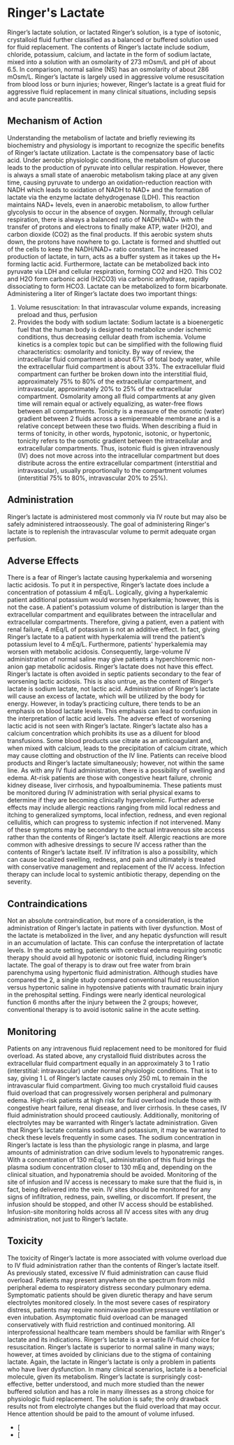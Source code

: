 # Ringer's Lactate
Ringer’s lactate solution, or lactated Ringer’s solution, is a type of isotonic, crystalloid fluid further classified as a balanced or buffered solution used for fluid replacement. The contents of Ringer’s lactate include sodium, chloride, potassium, calcium, and lactate in the form of sodium lactate, mixed into a solution with an osmolarity of 273 mOsm/L and pH of about 6.5. In comparison, normal saline (NS) has an osmolarity of about 286 mOsm/L. Ringer’s lactate is largely used in aggressive volume resuscitation from blood loss or burn injuries; however, Ringer’s lactate is a great fluid for aggressive fluid replacement in many clinical situations, including sepsis and acute pancreatitis.
## Mechanism of Action
Understanding the metabolism of lactate and briefly reviewing its biochemistry and physiology is important to recognize the specific benefits of Ringer’s lactate utilization. Lactate is the compensatory base of lactic acid. Under aerobic physiologic conditions, the metabolism of glucose leads to the production of pyruvate into cellular respiration. However, there is always a small state of anaerobic metabolism taking place at any given time, causing pyruvate to undergo an oxidation-reduction reaction with NADH which leads to oxidation of NADH to NAD+ and the formation of lactate via the enzyme lactate dehydrogenase (LDH). This reaction maintains NAD+ levels, even in anaerobic metabolism, to allow further glycolysis to occur in the absence of oxygen. Normally, through cellular respiration, there is always a balanced ratio of NADH/NAD+ with the transfer of protons and electrons to finally make ATP, water (H2O), and carbon dioxide (CO2) as the final products. If this aerobic system shuts down, the protons have nowhere to go. Lactate is formed and shuttled out of the cells to keep the NADH/NAD+ ratio constant. The increased production of lactate, in turn, acts as a buffer system as it takes up the H+ forming lactic acid. Furthermore, lactate can be metabolized back into pyruvate via LDH and cellular respiration, forming CO2 and H2O. This CO2 and H2O form carbonic acid (H2CO3) via carbonic anhydrase, rapidly dissociating to form HCO3. Lactate can be metabolized to form bicarbonate.
Administering a liter of Ringer’s lactate does two important things:
1. Volume resuscitation: In that intravascular volume expands, increasing preload and thus, perfusion
1. Provides the body with sodium lactate: Sodium lactate is a bioenergetic fuel that the human body is designed to metabolize under ischemic conditions, thus decreasing cellular death from ischemia.
Volume kinetics is a complex topic but can be simplified with the following fluid characteristics: osmolarity and tonicity. By way of review, the intracellular fluid compartment is about 67% of total body water, while the extracellular fluid compartment is about 33%. The extracellular fluid compartment can further be broken down into the interstitial fluid, approximately 75% to 80% of the extracellular compartment, and intravascular, approximately 20% to 25% of the extracellular compartment. Osmolarity among all fluid compartments at any given time will remain equal or actively equalizing, as water-free flows between all compartments. Tonicity is a measure of the osmotic (water) gradient between 2 fluids across a semipermeable membrane and is a relative concept between these two fluids. When describing a fluid in terms of tonicity, in other words, hypotonic, isotonic, or hypertonic, tonicity refers to the osmotic gradient between the intracellular and extracellular compartments. Thus, isotonic fluid is given intravenously (IV) does not move across into the intracellular compartment but does distribute across the entire extracellular compartment (interstitial and intravascular), usually proportionally to the compartment volumes (interstitial 75% to 80%, intravascular 20% to 25%).
## Administration
Ringer’s lactate is administered most commonly via IV route but may also be safely administered intraosseously. The goal of administering Ringer's lactate is to replenish the intravascular volume to permit adequate organ perfusion.
## Adverse Effects
There is a fear of Ringer’s lactate causing hyperkalemia and worsening lactic acidosis. To put it in perspective, Ringer’s lactate does include a concentration of potassium 4 mEq/L. Logically, giving a hyperkalemic patient additional potassium would worsen hyperkalemia; however, this is not the case. A patient's potassium volume of distribution is larger than the extracellular compartment and equilibrates between the intracellular and extracellular compartments. Therefore, giving a patient, even a patient with renal failure, 4 mEq/L of potassium is not an additive effect. In fact, giving Ringer’s lactate to a patient with hyperkalemia will trend the patient’s potassium level to 4 mEq/L. Furthermore, patients' hyperkalemia may worsen with metabolic acidosis. Consequently, large-volume IV administration of normal saline may give patients a hyperchloremic non-anion gap metabolic acidosis. Ringer’s lactate does not have this effect.
Ringer’s lactate is often avoided in septic patients secondary to the fear of worsening lactic acidosis. This is also untrue, as the content of Ringer’s lactate is sodium lactate, not lactic acid. Administration of Ringer’s lactate will cause an excess of lactate, which will be utilized by the body for energy. However, in today’s practicing culture, there tends to be an emphasis on blood lactate levels. This emphasis can lead to confusion in the interpretation of lactic acid levels. The adverse effect of worsening lactic acid is not seen with Ringer’s lactate.
Ringer’s lactate also has a calcium concentration which prohibits its use as a diluent for blood transfusions. Some blood products use citrate as an anticoagulant and, when mixed with calcium, leads to the precipitation of calcium citrate, which may cause clotting and obstruction of the IV line. Patients can receive blood products and Ringer’s lactate simultaneously; however, not within the same line.
As with any IV fluid administration, there is a possibility of swelling and edema. At-risk patients are those with congestive heart failure, chronic kidney disease, liver cirrhosis, and hypoalbuminemia. These patients must be monitored during IV administration with serial physical exams to determine if they are becoming clinically hypervolemic.
Further adverse effects may include allergic reactions ranging from mild local redness and itching to generalized symptoms, local infection, redness, and even regional cellulitis, which can progress to systemic infection if not intervened. Many of these symptoms may be secondary to the actual intravenous site access rather than the contents of Ringer’s lactate itself. Allergic reactions are more common with adhesive dressings to secure IV access rather than the contents of Ringer’s lactate itself. IV infiltration is also a possibility, which can cause localized swelling, redness, and pain and ultimately is treated with conservative management and replacement of the IV access. Infection therapy can include local to systemic antibiotic therapy, depending on the severity.
## Contraindications
Not an absolute contraindication, but more of a consideration, is the administration of Ringer’s lactate in patients with liver dysfunction. Most of the lactate is metabolized in the liver, and any hepatic dysfunction will result in an accumulation of lactate. This can confuse the interpretation of lactate levels.
In the acute setting, patients with cerebral edema requiring osmotic therapy should avoid all hypotonic or isotonic fluid, including Ringer’s lactate. The goal of therapy is to draw out free water from brain parenchyma using hypertonic fluid administration. Although studies have compared the 2, a single study compared conventional fluid resuscitation versus hypertonic saline in hypotensive patients with traumatic brain injury in the prehospital setting. Findings were nearly identical neurological function 6 months after the injury between the 2 groups; however, conventional therapy is to avoid isotonic saline in the acute setting.
## Monitoring
Patients on any intravenous fluid replacement need to be monitored for fluid overload. As stated above, any crystalloid fluid distributes across the extracellular fluid compartment equally in an approximately 3 to 1 ratio (interstitial: intravascular) under normal physiologic conditions. That is to say, giving 1 L of Ringer’s lactate causes only 250 mL to remain in the intravascular fluid compartment. Giving too much crystalloid fluid causes fluid overload that can progressively worsen peripheral and pulmonary edema. High-risk patients at high risk for fluid overload include those with congestive heart failure, renal disease, and liver cirrhosis. In these cases, IV fluid administration should proceed cautiously.
Additionally, monitoring of electrolytes may be warranted with Ringer’s lactate administration. Given that Ringer’s lactate contains sodium and potassium, it may be warranted to check these levels frequently in some cases. The sodium concentration in Ringer’s lactate is less than the physiologic range in plasma, and large amounts of administration can drive sodium levels to hyponatremic ranges. With a concentration of 130 mEq/L, administration of this fluid brings the plasma sodium concentration closer to 130 mEq and, depending on the clinical situation, and hyponatremia should be avoided.
Monitoring of the site of infusion and IV access is necessary to make sure that the fluid is, in fact, being delivered into the vein. IV sites should be monitored for any signs of infiltration, redness, pain, swelling, or discomfort. If present, the infusion should be stopped, and other IV access should be established. Infusion-site monitoring holds across all IV access sites with any drug administration, not just to Ringer’s lactate.
## Toxicity
The toxicity of Ringer’s lactate is more associated with volume overload due to IV fluid administration rather than the contents of Ringer’s lactate itself. As previously stated, excessive IV fluid administration can cause fluid overload. Patients may present anywhere on the spectrum from mild peripheral edema to respiratory distress secondary pulmonary edema. Symptomatic patients should be given diuretic therapy and have serum electrolytes monitored closely. In the most severe cases of respiratory distress, patients may require noninvasive positive pressure ventilation or even intubation. Asymptomatic fluid overload can be managed conservatively with fluid restriction and continued monitoring.
All interprofessional healthcare team members should be familiar with Ringer's lactate and its indications. Ringer’s lactate is a versatile IV-fluid choice for resuscitation. Ringer’s lactate is superior to normal saline in many ways; however, at times avoided by clinicians due to the stigma of containing lactate. Again, the lactate in Ringer’s lactate is only a problem in patients who have liver dysfunction. In many clinical scenarios, lactate is a beneficial molecule, given its metabolism. Ringer’s lactate is surprisingly cost-effective, better understood, and much more studied than the newer buffered solution and has a role in many illnesses as a strong choice for physiologic fluid replacement. The solution is safe; the only drawback results not from electrolyte changes but the fluid overload that may occur. Hence attention should be paid to the amount of volume infused.
- [
- [
